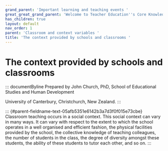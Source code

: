 ```yaml
---
grand_parent: 'Important learning and teaching events '
great_great_grand_parent: 'Welcome to Teacher Education''s Core Knowledge and Skills.'
has_children: true
layout: default
nav_order: 1
parent: 'Classroom and context variables '
title: 'The context provided by schools and classrooms '
---
```

# The context provided by schools and classrooms 


::: documentByline
Prepared by John Church, PhD, School of Educational Studies and Human
Development

University of Canterbury, Christchurch, New Zealand.
:::

::: {#parent-fieldname-text-05afb5351e6142b3a7d3f0f015e73cbe}
Classroom teaching occurs in a social context. This social context can
vary in many ways. It can vary with respect to the extent to which the
school operates in a well organised and efficient fashion, the physical
facilities provided by the school, the collective knowledge of teaching
colleagues, the number of students in the class, the degree of diversity
amongst these students, the ability of these students to tutor each
other, and so on.
:::
